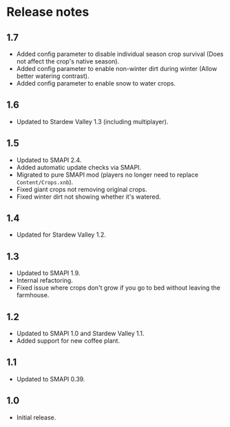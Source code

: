 # Release notes
## 1.7
* Added config parameter to disable individual season crop survival (Does not affect the crop's native season). 
* Added config parameter to enable non-winter dirt during winter (Allow better watering contrast).
* Added config parameter to enable snow to water crops.

## 1.6
* Updated to Stardew Valley 1.3 (including multiplayer).

## 1.5
* Updated to SMAPI 2.4.
* Added automatic update checks via SMAPI.
* Migrated to pure SMAPI mod (players no longer need to replace `Content/Crops.xnb`).
* Fixed giant crops not removing original crops.
* Fixed winter dirt not showing whether it's watered.

## 1.4
* Updated for Stardew Valley 1.2.

## 1.3
* Updated to SMAPI 1.9.
* Internal refactoring.
* Fixed issue where crops don't grow if you go to bed without leaving the farmhouse.

## 1.2
* Updated to SMAPI 1.0 and Stardew Valley 1.1.
* Added support for new coffee plant.

## 1.1
* Updated to SMAPI 0.39.

## 1.0
* Initial release.
